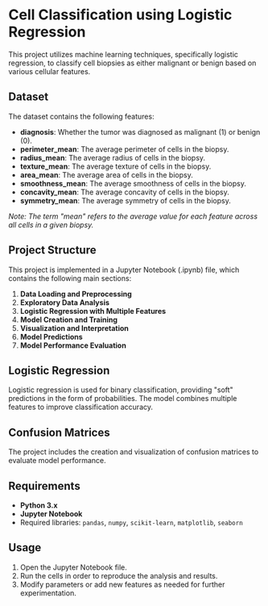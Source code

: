 # **Cell Classification using Logistic Regression**

This project utilizes machine learning techniques, specifically logistic regression, to classify cell biopsies as either malignant or benign based on various cellular features.

## **Dataset**

The dataset contains the following features:

- **diagnosis**: Whether the tumor was diagnosed as malignant (1) or benign (0).
- **perimeter_mean**: The average perimeter of cells in the biopsy.
- **radius_mean**: The average radius of cells in the biopsy.
- **texture_mean**: The average texture of cells in the biopsy.
- **area_mean**: The average area of cells in the biopsy.
- **smoothness_mean**: The average smoothness of cells in the biopsy.
- **concavity_mean**: The average concavity of cells in the biopsy.
- **symmetry_mean**: The average symmetry of cells in the biopsy.

*Note: The term "mean" refers to the average value for each feature across all cells in a given biopsy.*

## **Project Structure**

This project is implemented in a Jupyter Notebook (.ipynb) file, which contains the following main sections:

1. **Data Loading and Preprocessing**
2. **Exploratory Data Analysis**
3. **Logistic Regression with Multiple Features**
4. **Model Creation and Training**
5. **Visualization and Interpretation**
6. **Model Predictions**
7. **Model Performance Evaluation**

## **Logistic Regression**

Logistic regression is used for binary classification, providing "soft" predictions in the form of probabilities. The model combines multiple features to improve classification accuracy.

## **Confusion Matrices**

The project includes the creation and visualization of confusion matrices to evaluate model performance.

## **Requirements**

- **Python 3.x**
- **Jupyter Notebook**
- Required libraries: `pandas`, `numpy`, `scikit-learn`, `matplotlib`, `seaborn`

## **Usage**

1. Open the Jupyter Notebook file.
2. Run the cells in order to reproduce the analysis and results.
3. Modify parameters or add new features as needed for further experimentation.
